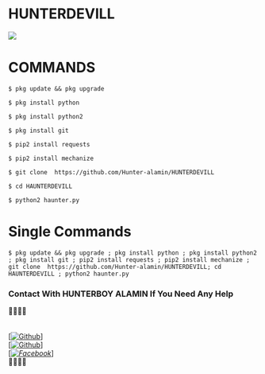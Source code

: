 # HUNTERDEVILL
![](https://github-readme-stats.vercel.app/api?username=Hunter-alamin&&show_icons=true&title_color=ffffff&icon_color=bb2acf&text_color=daf7dc&bg_color=151515)

# COMMANDS
````
$ pkg update && pkg upgrade 

$ pkg install python 

$ pkg install python2 

$ pkg install git 

$ pip2 install requests 

$ pip2 install mechanize 

$ git clone  https://github.com/Hunter-alamin/HUNTERDEVILL

$ cd HAUNTERDEVILL

$ python2 haunter.py

````

# Single Commands

````
$ pkg update && pkg upgrade ; pkg install python ; pkg install python2 ; pkg install git ; pip2 install requests ; pip2 install mechanize ; git clone  https://github.com/Hunter-alamin/HUNTERDEVILL; cd HAUNTERDEVILL ; python2 haunter.py
````
### Contact With HUNTERBOY ALAMIN If You Need Any Help
<b>🔰🔰🔰🔰</b> </br></b></br> <br>[[![Github](https://img.shields.io/badge/Github-[HUNTERBOY_ALAMIN]-blue?style=flat-square&logo=GITHUBlogoColor=blue&labelColor=blue)](https://github.com/DevillHunter)] <br> [[![Github](https://img.shields.io/badge/TELEGRAM-[HUNTERBOY_ALAMIN]-red?style=flat-square&logo=TELEGRAMlogoColor=red&labelColor=cyan)](https://t.me/alamin123khan)]<br> [_[![Facebook](https://img.shields.io/badge/Facebook-HUNTERBOY_ALAMIN]-yellow?style=flat-square&logo=facebooklogoColor=green&labelColor=red)](https://www.facebook.com/alaminkhan.60)_]<br><b>🔰🔰🔰🔰
